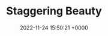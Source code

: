 ---
title: "Staggering Beauty"
link: "http://www.staggeringbeauty.com"
date: "2022-11-24 15:50:21 +0000"
---